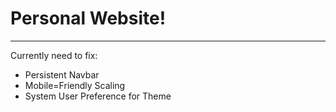 # Personal Website!
---
Currently need to fix:
- Persistent Navbar
- Mobile=Friendly Scaling
- System User Preference for Theme
